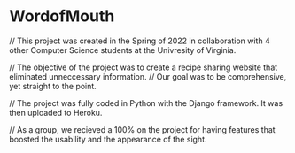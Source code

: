 # WordofMouth

// This project was created in the Spring of 2022 in collaboration with 4 other Computer Science students at the Univresity of Virginia. 

// The objective of the project was to create a recipe sharing website that eliminated unneccessary information. 
// Our goal was to be comprehensive, yet straight to the point.

// The project was fully coded in Python with the Django framework. It was then uploaded to Heroku.

// As a group, we recieved a 100% on the project for having features that boosted the usability and the appearance of the sight. 
